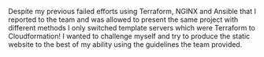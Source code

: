 Despite my previous failed efforts using Terraform, NGINX and Ansible that I reported to the team and was allowed to present the same project with different methods I only switched template servers which were Terraform to Cloudformation! I wanted to challenge myself and try to produce the static website to the best of my ability using the guidelines the team provided. 

